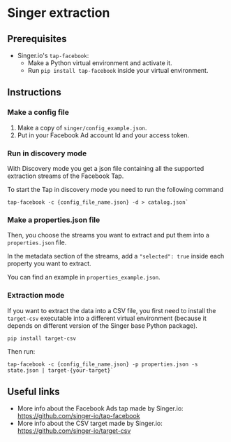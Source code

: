 # Singer extraction

## Prerequisites

- Singer.io's `tap-facebook`:
  - Make a Python virtual environment and activate it.
  - Run `pip install tap-facebook` inside your virtual environment.

## Instructions

### Make a config file

1. Make a copy of `singer/config_example.json`.
2. Put in your Facebook Ad account Id and your access token.

### Run in discovery mode

With Discovery mode you get a json file containing all the supported extraction streams of the Facebook Tap.

To start the Tap in discovery mode you need to run the following command

```shell
tap-facebook -c {config_file_name.json} -d > catalog.json`
```

### Make a properties.json file

Then, you choose the streams you want to extract and put them into a `properties.json` file.

In the metadata section of the streams, add a `"selected": true` inside each property you want to extract.

You can find an example in `properties_example.json`.


### Extraction mode

If you want to extract the data into a CSV file, you first need to install the `target-csv` executable into a different virtual environment (because it depends on different version of the Singer base Python package).

```shell
pip install target-csv
```

Then run:
    
```shell
tap-facebook -c {config_file_name.json} -p properties.json -s state.json | target-{your-target}`
```

## Useful links

- More info about the Facebook Ads tap made by Singer.io: https://github.com/singer-io/tap-facebook
- More info about the CSV target made by Singer.io: https://github.com/singer-io/target-csv
